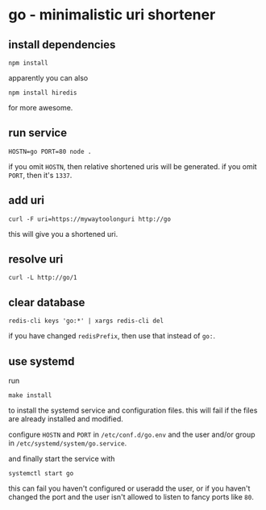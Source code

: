 # go - minimalistic uri shortener

## install dependencies

    npm install

  apparently you can also

    npm install hiredis

  for more awesome.

## run service

    HOSTN=go PORT=80 node .

  if you omit `HOSTN`, then relative shortened uris will be generated.
  if you omit `PORT`, then it's `1337`.

## add uri

    curl -F uri=https://mywaytoolonguri http://go

  this will give you a shortened uri.

## resolve uri

    curl -L http://go/1

## clear database

    redis-cli keys 'go:*' | xargs redis-cli del

  if you have changed `redisPrefix`, then use that instead of `go:`.

## use systemd

  run

    make install

  to install the systemd service and configuration files.
  this will fail if the files are already installed and modified.

  configure `HOSTN` and `PORT` in `/etc/conf.d/go.env` and the user
  and/or group in `/etc/systemd/system/go.service`.

  and finally start the service with

    systemctl start go

  this can fail you haven't configured or useradd the user,
  or if you haven't changed the port and the user isn't allowed to
  listen to fancy ports like `80`.
